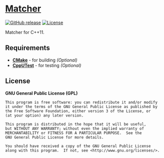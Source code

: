 # [Matcher](https://github.com/offa/matcher)

[![GitHub release](https://img.shields.io/github/release/offa/matcher)](https://github.com/offa/matcher/releases)
[![License](https://img.shields.io/badge/license-GPLv3-yellow.svg)](LICENSE)

Matcher for C++11.

## Requirements

 - [**CMake**](http://www.cmake.org/) - for building *(Optional)*
 - [**CppUTest**](https://github.com/cpputest/cpputest) - for testing *(Optional)*

## License

**GNU General Public License (GPL)**

    This program is free software: you can redistribute it and/or modify
    it under the terms of the GNU General Public License as published by
    the Free Software Foundation, either version 3 of the License, or
    (at your option) any later version.

    This program is distributed in the hope that it will be useful,
    but WITHOUT ANY WARRANTY; without even the implied warranty of
    MERCHANTABILITY or FITNESS FOR A PARTICULAR PURPOSE.  See the
    GNU General Public License for more details.

    You should have received a copy of the GNU General Public License
    along with this program.  If not, see <http://www.gnu.org/licenses/>.

